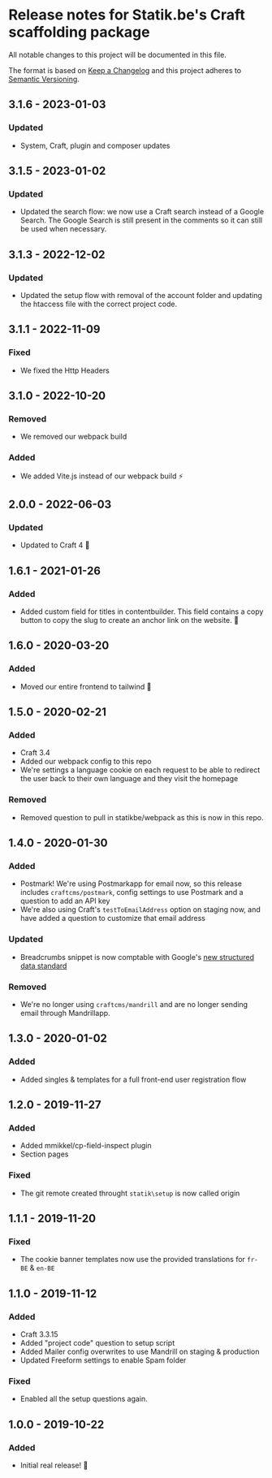 # Release notes for Statik.be's Craft scaffolding package

All notable changes to this project will be documented in this file.

The format is based on [Keep a Changelog](http://keepachangelog.com/) and this project adheres to [Semantic Versioning](http://semver.org/).

## 3.1.6 - 2023-01-03

### Updated

- System, Craft, plugin and composer updates

## 3.1.5 - 2023-01-02

### Updated

- Updated the search flow: we now use a Craft search instead of a Google Search. The Google Search is still present in the comments so it can still be used when necessary.


## 3.1.3 - 2022-12-02

### Updated

- Updated the setup flow with removal of the account folder and updating the htaccess file with the correct project code.

## 3.1.1 - 2022-11-09

### Fixed

- We fixed the Http Headers

## 3.1.0 - 2022-10-20

### Removed

- We removed our webpack build

### Added

- We added Vite.js instead of our webpack build ⚡️

## 2.0.0 - 2022-06-03

### Updated

- Updated to Craft 4 🚀

## 1.6.1 - 2021-01-26

### Added

- Added custom field for titles in contentbuilder. This field contains a copy button to copy the slug to create an anchor link on the website. 🔗

## 1.6.0 - 2020-03-20

### Added

- Moved our entire frontend to tailwind 🎉

## 1.5.0 - 2020-02-21

### Added

- Craft 3.4
- Added our webpack config to this repo
- We're settings a language cookie on each request to be able to redirect the user back to their own language and they visit the homepage

### Removed

- Removed question to pull in statikbe/webpack as this is now in this repo.

## 1.4.0 - 2020-01-30

### Added

- Postmark! We're using Postmarkapp for email now, so this release includes `craftcms/postmark`, config settings to use Postmark and a question to add an API key
- We're also using Craft's `testToEmailAddress` option on staging now, and have added a question to customize that email address

### Updated

- Breadcrumbs snippet is now comptable with Google's [new structured data standard](https://webmasters.googleblog.com/2020/01/data-vocabulary.html?m=1)

### Removed

- We're no longer using `craftcms/mandrill` and are no longer sending email through Mandrillapp.

## 1.3.0 - 2020-01-02

### Added

- Added singles & templates for a full front-end user registration flow

## 1.2.0 - 2019-11-27

### Added

- Added mmikkel/cp-field-inspect plugin
- Section pages

### Fixed

- The git remote created throught `statik\setup` is now called origin

## 1.1.1 - 2019-11-20

### Fixed

- The cookie banner templates now use the provided translations for `fr-BE` & `en-BE`

## 1.1.0 - 2019-11-12

### Added

- Craft 3.3.15
- Added "project code" question to setup script
- Added Mailer config overwrites to use Mandrill on staging & production
- Updated Freeform settings to enable Spam folder

### Fixed

- Enabled all the setup questions again.

## 1.0.0 - 2019-10-22

### Added

- Initial real release! 🎉
